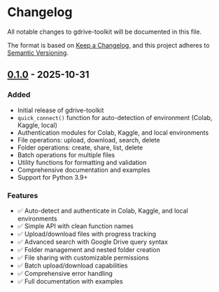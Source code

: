 # Changelog

All notable changes to gdrive-toolkit will be documented in this file.

The format is based on [Keep a Changelog](https://keepachangelog.com/en/1.0.0/),
and this project adheres to [Semantic Versioning](https://semver.org/spec/v2.0.0.html).

## [0.1.0] - 2025-10-31

### Added
- Initial release of gdrive-toolkit
- `quick_connect()` function for auto-detection of environment (Colab, Kaggle, local)
- Authentication modules for Colab, Kaggle, and local environments
- File operations: upload, download, search, delete
- Folder operations: create, share, list, delete
- Batch operations for multiple files
- Utility functions for formatting and validation
- Comprehensive documentation and examples
- Support for Python 3.9+

### Features
- ✅ Auto-detect and authenticate in Colab, Kaggle, and local environments
- ✅ Simple API with clean function names
- ✅ Upload/download files with progress tracking
- ✅ Advanced search with Google Drive query syntax
- ✅ Folder management and nested folder creation
- ✅ File sharing with customizable permissions
- ✅ Batch upload/download capabilities
- ✅ Comprehensive error handling
- ✅ Full documentation with examples

[0.1.0]: https://github.com/yourusername/gdrive-toolkit/releases/tag/v0.1.0
